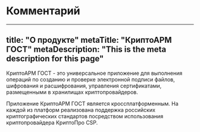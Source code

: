 # Комментарий
---
title: "О продукте"
metaTitle: "КриптоАРМ ГОСТ"
metaDescription: "This is the meta description for this page"
---

КриптоАРМ ГОСТ - это универсальное приложение для выполнения операций по созданию и проверке электронной подписи файлов, шифрования и расшифрования, управления сертификатами, размещенными в хранилищах криптопровайдеров.

Приложение КриптоАРМ ГОСТ является кроссплатформенным. На каждой из платформ реализована поддержка российских криптографических стандартов посредством использования криптопровайдера КриптоПро CSP.
